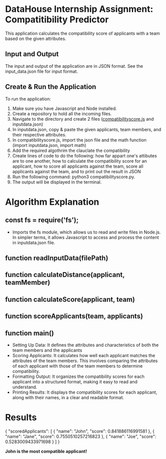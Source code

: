 # DataHouse Internship Assignment: Compatitibility Predictor
This application calculates the compatibility score of applicants with a team based on the given attributes.

## Input and Output
The input and output of the application are in JSON format. See the input_data.json file for input format.

## Create & Run the Application
To run the application:

1. Make sure you have Javascript and Node installed.
2. Create a repository to hold all the incoming files.
3. Navigate to the directory and create 2 files ([compatibilityscore.js](https://github.com/jessbandol/Datahouse-Intern-Assignment/blob/main/compatibilityscore.js) and inputdata.json)
4. In inputdata.json, copy & paste the given applicants, team members, and their respective attributes.
5. In compatibilityscore.js, import the json file and the math function (import inputdata.json, import math)
6. Add the required algothrim the clauclate the compatibility
7. Create lines of code to do the following: how far appart one's attibutes are to one another, how to calculate the compatibility score for an applicant, how to score all applicants against the team, score all applicants against the team, and to print out the result in JSON
9. Run the following command: python3 compatibilityscore.py.
10. The output will be displayed in the terminal.

# Algorithm Explanation

## const fs = require('fs');
+ Imports the fs module, which allows us to read and write files in Node.js. In simpler terms, it allows Javascript to access and process the content in inputdata.json file.

## function readInputData(filePath)


## function calculateDistance(applicant, teamMember)

## function calculateScore(applicant, team)

## function scoreApplicants(team, applicants)

## function main()
+ Setting Up Data: It defines the attributes and characteristics of both the team members and the applicants
+ Scoring Applicants: It calculates how well each applicant matches the attributes of the team members. This involves comparing the attributes of each applicant with those of the team members to determine compatibility.
+ Formatting Output: It organizes the compatibility scores for each applicant into a structured format, making it easy to read and understand.
+ Printing Results: It displays the compatibility scores for each applicant, along with their names, in a clear and readable format.

# Results
{
  "scoredApplicants": [
    {
      "name": "John",
      "score": 0.841886116991581
    },
    {
      "name": "Jane",
      "score": 0.7550510257216823
    },
    {
      "name": "Joe",
      "score": 0.5283009433971698
    }
  ]
}

**John is the most compatible applicant!**
